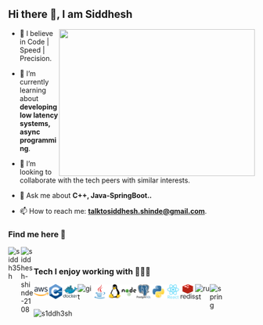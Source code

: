 <h2>Hi there 👋, I am Siddhesh</h2>

<img align="right" src="https://media3.giphy.com/media/v1.Y2lkPTc5MGI3NjExNnFjOXBjMDk2dTgzbmswaW1uNnlkM2JueTFzajU4bjFsaWhjNWZuNiZlcD12MV9pbnRlcm5hbF9naWZfYnlfaWQmY3Q9Zw/JqmupuTVZYaQX5s094/giphy.gif" width="400" height="300"/>

- 🔭 I believe in Code | Speed | Precision.
  
- 🌱 I’m currently learning about **developing low latency systems, async programming**.

- 🤝 I’m looking to collaborate with the tech peers with similar interests.

- 💬 Ask me about **C++, Java-SpringBoot..**

- 📫 How to reach me: <a href="mailto:talktosiddhesh.shinde@gmail.com">**talktosiddhesh.shinde@gmail.com**</a>.

<h3 align="left">Find me here 🔗</h3>

<p align="left">
<a href= "https://twitter.com/siddh35h" target="blank", rel="noreferrer"><img align="left" src="https://raw.githubusercontent.com/rahuldkjain/github-profile-readme-generator/master/src/images/icons/Social/twitter.svg" alt="siddh35h" width="26" /></a> <a href="https://linkedin.com/in/siddhesh-shinde-2108" target="blank"><img align="left" src="https://raw.githubusercontent.com/rahuldkjain/github-profile-readme-generator/master/src/images/icons/Social/linked-in-alt.svg" alt="siddhesh-shinde-2108" width="26"  /></a>
</p>

<br/>

<h3 align="left">Tech I enjoy working with 👨🏽‍💻</h3>
<p align="left"> 
<a href="https://aws.amazon.com" target="_blank" rel="noreferrer"> <img src="https://raw.githubusercontent.com/devicons/devicon/master/icons/amazonwebservices/amazonwebservices-original-wordmark.svg" alt="aws" width="30" align="left"/> </a> <a href="https://www.w3schools.com/cpp/" target="_blank" rel="noreferrer"> <img src="https://raw.githubusercontent.com/devicons/devicon/master/icons/cplusplus/cplusplus-original.svg" alt="cplusplus" width="30" align="left"/> </a> <a href="https://www.docker.com/" target="_blank" rel="noreferrer"> <img src="https://raw.githubusercontent.com/devicons/devicon/master/icons/docker/docker-original-wordmark.svg" alt="docker" width="30" align="left"/> </a> <a href="https://git-scm.com/" target="_blank" rel="noreferrer"> <img src="https://www.vectorlogo.zone/logos/git-scm/git-scm-icon.svg" alt="git" width="30" align="left"/> </a> <a href="https://www.java.com" target="_blank" rel="noreferrer"> <img src="https://raw.githubusercontent.com/devicons/devicon/master/icons/java/java-original.svg" alt="java" width="30" align="left"/> </a> <a href="https://www.linux.org/" target="_blank" rel="noreferrer"> <img src="https://raw.githubusercontent.com/devicons/devicon/master/icons/linux/linux-original.svg" alt="linux" width="30" align="left"/> </a> <a href="https://nodejs.org" target="_blank" rel="noreferrer"> <img src="https://raw.githubusercontent.com/devicons/devicon/master/icons/nodejs/nodejs-original-wordmark.svg" alt="nodejs" width="30" align="left"/> </a> <a href="https://www.postgresql.org" target="_blank" rel="noreferrer"> <img src="https://raw.githubusercontent.com/devicons/devicon/master/icons/postgresql/postgresql-original-wordmark.svg" alt="postgresql" width="30" align="left"/> </a> <a href="https://www.python.org" target="_blank" rel="noreferrer"> <img src="https://raw.githubusercontent.com/devicons/devicon/master/icons/python/python-original.svg" alt="python" width="30" align="left"/> </a> <a href="https://reactjs.org/" target="_blank" rel="noreferrer"> <img src="https://raw.githubusercontent.com/devicons/devicon/master/icons/react/react-original-wordmark.svg" alt="react" width="30" align="left"/> </a> <a href="https://redis.io" target="_blank" rel="noreferrer"> <img src="https://raw.githubusercontent.com/devicons/devicon/master/icons/redis/redis-original-wordmark.svg" alt="redis" width="30" align="left"/> </a> <a href="https://www.rust-lang.org" target="_blank" rel="noreferrer"> <img src="https://devicon-website.vercel.app/api/rust/plain.svg" alt="rust" width="30" align="left"/> </a> <a href="https://spring.io/" target="_blank" rel="noreferrer"> <img src="https://www.vectorlogo.zone/logos/springio/springio-icon.svg" alt="spring" width="30" align="left"/> </a>
</p>

<br/>
<br/>

<img align="left" src="https://github-readme-streak-stats.herokuapp.com/?user=s1ddh3sh&theme=onedark&hide_border=true" alt="s1ddh3sh" />
